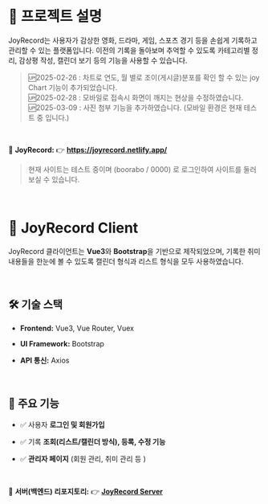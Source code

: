 # 📌 프로젝트 설명
JoyRecord는 사용자가 감상한 영화, 드라마, 게임, 스포츠 경기 등을 손쉽게 기록하고 관리할 수 있는 플랫폼입니다.
이전의 기록을 돌아보며 추억할 수 있도록 카테고리별 정리, 감상평 작성, 캘린더 보기 등의 기능을 사용할 수 있습니다.

>🆙2025-02-26 : 차트로 연도, 월 별로 조이(게시글)분포를 확인 할 수 있는 joy Chart 기능이 추가되었습니다.<br>
>🆙2025-02-28 : 모바일로 접속시 화면이 깨지는 현상을 수정하였습니다.<br>
>🆙2025-03-09 : 사진 첨부 기능을 추가하였습니다. (모바일 환경은 현재 테스트 중 입니다.)

<br>



🔗 **JoyRecord:** 👉 **https://joyrecord.netlify.app/**
> 현재 사이트는 테스트 중이며
>  (boorabo / 0000) 로 로그인하여 사이트를 둘러 보실 수 있습니다.

<br>

# 📌 JoyRecord Client

JoyRecord 클라이언트는 **Vue3**와 **Bootstrap**을 기반으로 제작되었으며, 기록한 취미 내용들을 한눈에 볼 수 있도록 캘린더 형식과 리스트 형식을 모두 사용하였습니다. 

<br>

## 🛠️ 기술 스택  

- **Frontend:** Vue3, Vue Router, Vuex

- **UI Framework:** Bootstrap  

- **API 통신:** Axios  

<br>

## 📑 주요 기능  

- ✅ 사용자 **로그인 및 회원가입**  

- ✅ 기록 **조회(리스트/캘린더 방식), 등록, 수정 기능**  

- ✅ **관리자 페이지** (회원 관리, 취미 관리 등 )  

<br>

🔗 **서버(백엔드) 리포지토리:** 👉 [**JoyRecord Server**](https://github.com/pjeasu/joyRecord_server)  
